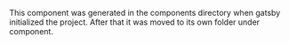 This component was generated in the components directory when gatsby initialized the project. After that it was moved to its own folder under component.